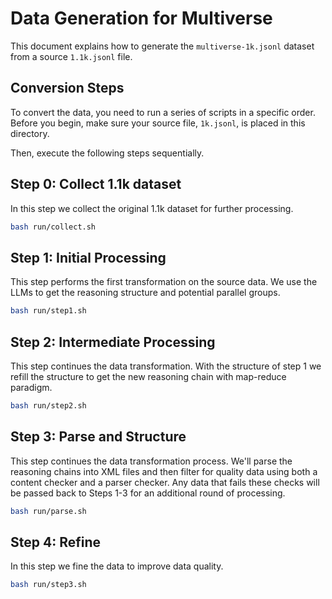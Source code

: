 # Data Generation for Multiverse

This document explains how to generate the `multiverse-1k.jsonl` dataset from a source `1.1k.jsonl` file.

## Conversion Steps

To convert the data, you need to run a series of scripts in a specific order. Before you begin, make sure your source file, `1k.jsonl`, is placed in this directory.

Then, execute the following steps sequentially.

## Step 0: Collect 1.1k dataset
In this step we collect the original 1.1k dataset for further processing.
```bash
bash run/collect.sh
```

## Step 1: Initial Processing

This step performs the first transformation on the source data. We use the LLMs to get the reasoning structure and potential parallel groups.

```bash
bash run/step1.sh
```

## Step 2: Intermediate Processing
This step continues the data transformation. With the structure of step 1 we refill the structure to get the new reasoning chain with map-reduce paradigm.
```bash
bash run/step2.sh
```

## Step 3: Parse and Structure
This step continues the data transformation process. We'll parse the reasoning chains into XML files and then filter for quality data using both a content checker and a parser checker. Any data that fails these checks will be passed back to Steps 1-3 for an additional round of processing.
```bash
bash run/parse.sh
```

## Step 4: Refine
In this step we fine the data to improve data quality.
```bash
bash run/step3.sh
```